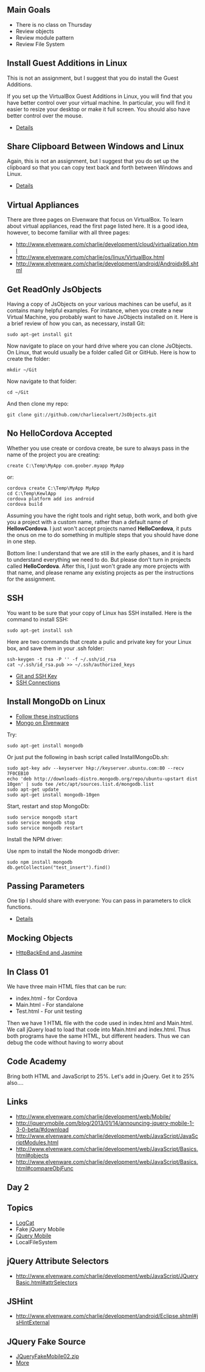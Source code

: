 Main Goals
----------

-   There is no class on Thursday
-   Review objects
-   Review module pattern
-   Review File System

Install Guest Additions in Linux
--------------------------------

This is not an assignment, but I suggest that you do install the 
Guest Additions.

If you set up the VirtualBox Guest Additions in Linux, you will find 
that you have better control over your virtual machine. In 
particular, you will find it easier to resize your desktop or make 
it full screen. You should also have better control over the mouse.

- [Details](http://elvenware.com/charlie/os/linux/VirtualBox.html#guest)

Share Clipboard Between Windows and Linux
-----------------------------------------

Again, this is not an assignment, but I suggest that you do set up 
the clipboard so that you can copy text back and forth between 
Windows and Linux.

- [Details](http://elvenware.com/charlie/os/linux/VirtualBox.html#shareClipboard)

Virtual Appliances
------------------

There are three pages on Elvenware that focus on VirtualBox. To 
learn about virtual appliances, read the first page listed here. It 
is a good idea, however, to become familiar with all three pages:

-   <http://www.elvenware.com/charlie/development/cloud/virtualization.html>
-   <http://www.elvenware.com/charlie/os/linux/VirtualBox.html>
-   <http://www.elvenware.com/charlie/development/android/Androidx86.shtml>


Get ReadOnly JsObjects
----------------------

Having a copy of JsObjects on your various machines can be useful, as it contains many helpful examples. For instance, when you create a new Virtual Machine, you probably want to have JsObjects installed on it. Here is a brief review of how you can, as necessary, install Git:

    sudo apt-get install git
    
Now navigate to place on your hard drive where you can clone JsObjects. On Linux, that would usually be a folder called Git or GitHub. Here is how to create the folder:

    mkdir ~/Git
    
Now navigate to that folder:

    cd ~/Git
    
And then clone my repo:

	git clone git://github.com/charliecalvert/JsObjects.git

No HelloCordova Accepted
------------------------

Whether you use create or cordova create, be sure to always pass in 
the name of the project you are creating:

	create C:\Temp\MyApp com.goober.myapp MyApp
	
or:

	cordova create C:\Temp\MyApp MyApp
	cd C:\Temp\KewlApp
	cordova platform add ios android
	cordova build

Assuming you have the right tools and right setup, both work, and 
both give you a project with a custom name, rather than a default 
name of **HellowCordova**. I just won't accept projects named 
**HelloCordova**, it puts the onus on me to do something in multiple 
steps that you should have done in one step.

Bottom line: I understand that we are still in the early phases, and 
it is hard to understand everything we need to do. But please don't 
turn in projects called **HelloCordova**. After this, I just won't 
grade any more projects with that name, and please rename any 
existing projects as per the instructions for the assignment.

SSH
---

You want to be sure that your copy of Linux has SSH installed. Here is the command to install SSH:

	sudo apt-get install ssh
	
Here are two commands that create a pulic and private key for your Linux box, and save them in your .ssh folder:

	ssh-keygen -t rsa -P '' -f ~/.ssh/id_rsa 
	cat ~/.ssh/id_rsa.pub >> ~/.ssh/authorized_keys

- [Git and SSH Key](http://www.elvenware.com/charlie/development/cloud/Git.html#the-ssh-key)
- [SSH Connections](http://www.elvenware.com/charlie/development/cloud/SshFtpsPutty.html#sshKeys)

Install MongoDb on Linux
---------------

- [Follow these instructions](http://docs.mongodb.org/manual/tutorial/install-mongodb-on-ubuntu/)
- [Mongo on Elvenware](http://elvenware.com/charlie/development/database/NoSql/MongoDb.html)

Try:

	sudo apt-get install mongodb
	
Or just put the following in bash script called InstallMongoDb.sh:

	sudo apt-key adv --keyserver hkp://keyserver.ubuntu.com:80 --recv 7F0CEB10
	echo 'deb http://downloads-distro.mongodb.org/repo/ubuntu-upstart dist 10gen' | sudo tee /etc/apt/sources.list.d/mongodb.list
	sudo apt-get update
	sudo apt-get install mongodb-10gen

Start, restart and stop MongoDb:

	sudo service mongodb start
	sudo service mongodb stop
	sudo service mongodb restart
	
	
Install the NPM driver:

Use npm to install the Node mongodb driver:	

	sudo npm install mongodb
	db.getCollection("test_insert").find()


Passing Parameters
------------------

One tip I should share with everyone: You can pass in parameters to click functions.

- [Details](http://elvenware.com/charlie/development/web/JavaScript/JQueryBasic.html#clickParam)

Mocking Objects
---------------

- [HttpBackEnd and Jasmine](http://www.elvenware.com/charlie/development/web/JavaScript/Angular.html#mocking-objects-with-httpbackend)


In Class 01
-----------

We have three main HTML files that can be run:

- index.html - for Cordova
- Main.html - For standalone
- Test.html - For unit testing

Then we have 1 HTML file with the code used in index.html and Main.html.
We call jQuery load to load that code into Main.html and index.html. 
Thus both programs have the same HTML, but different headers. Thus we
can debug the code without having to worry about 

Code Academy
------------

Bring both HTML and JavaScript to 25%. Let's add in jQuery. Get it to
25% also....


Links
-----

-   <http://www.elvenware.com/charlie/development/web/Mobile/>
-   <http://jquerymobile.com/blog/2013/01/14/announcing-jquery-mobile-1-3-0-beta/#download>
-   <http://www.elvenware.com/charlie/development/web/JavaScript/JavaScriptModules.html>
-   <http://www.elvenware.com/charlie/development/web/JavaScript/Basics.html#objects>
-   <http://www.elvenware.com/charlie/development/web/JavaScript/Basics.html#compareObjFunc>

Day 2
-----

Topics
------

-   [LogCat](http://www.elvenware.com/charlie/development/android/AndroidLogging.html)
-   Fake jQuery Mobile
-   [jQuery Mobile](http://www.elvenware.com/charlie/development/web/Mobile/)
-   LocalFileSystem

jQuery Attribute Selectors
--------------------------

-   <http://www.elvenware.com/charlie/development/web/JavaScript/JQueryBasic.html#attrSelectors>

JSHint
------

-   <http://www.elvenware.com/charlie/development/android/Eclipse.shtml#jsHintExternal>

JQuery Fake Source
-------------------

-   [JQueryFakeMobile02.zip](https://bc.instructure.com/courses/795060/files/23818793/download?wrap=1)
-   [More](https://bc.instructure.com/courses/795060/files/23818793/download?wrap=1)
